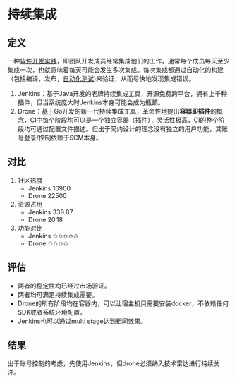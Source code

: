 # 持续集成

## 定义

一种[软件开发实践](https://baike.baidu.com/item/软件开发实践)，即团队开发成员经常集成他们的工作，通常每个成员每天至少集成一次，也就意味着每天可能会发生多次集成。每次集成都通过自动化的构建（包括编译，发布，[自动化测试](https://baike.baidu.com/item/自动化测试))来验证，从而尽快地发现集成错误。

1. Jenkins：基于Java开发的老牌持续集成工具，开源免费跨平台，拥有上千种插件，但当系统庞大时Jenkins本身可能会成为瓶颈。
2. Drone：基于Go开发的新一代持续集成工具，革命性地提出**容器即插件**的概念，CI中每个阶段均可以是一个独立容器（插件），灵活性极高，CI的整个阶段均可通过配置文件描述。但出于简约设计的理念没有独立的用户功能，其账号登录/控制依赖于SCM本身。

## 对比

1. 社区热度
   * Jenkins    16900
   * Drone       22500
2. 资源占用
   * Jenkins    339.87
   * Drone        20.18
3. 功能对比
   * Jenkins    ✩✩✩✩✩
   * Drone       ✩✩✩✩

## 评估

* 两者的稳定性均已经过市场验证。
* 两者均可满足持续集成需要。
* Drone的所有阶段均在容器内，可以让宿主机只需要安装docker，不依赖任何SDK或者系统环境配置。
* Jenkins也可以通过multi stage达到相同效果。

## 结果

出于账号控制的考虑，先使用Jenkins，但drone必须纳入技术雷达进行持续关注。


